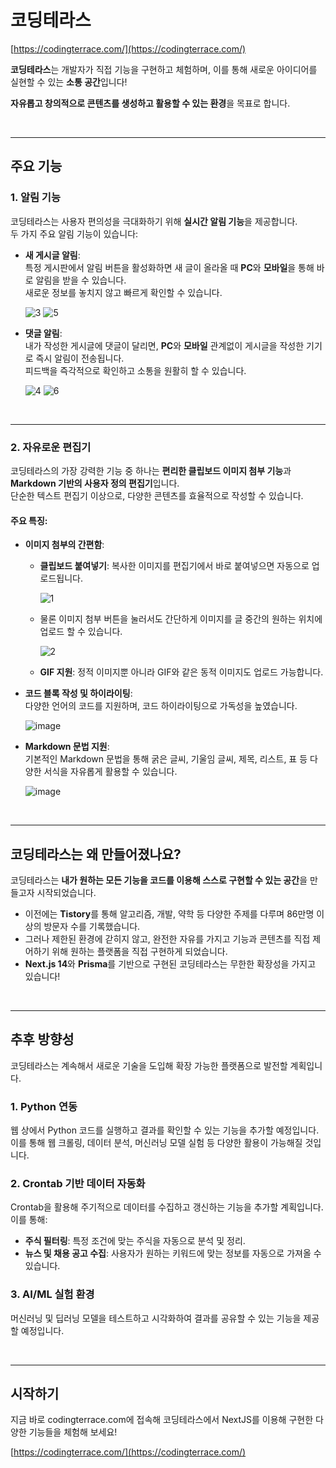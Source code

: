 # 코딩테라스

[https://codingterrace.com/](https://codingterrace.com/)

**코딩테라스**는 개발자가 직접 기능을 구현하고 체험하며, 이를 통해 새로운 아이디어를 실현할 수 있는 **소통 공간**입니다!

**자유롭고 창의적으로 콘텐츠를 생성하고 활용할 수 있는 환경**을 목표로 합니다.

<br>

---

## 주요 기능

### **1. 알림 기능**
코딩테라스는 사용자 편의성을 극대화하기 위해 **실시간 알림 기능**을 제공합니다.  
두 가지 주요 알림 기능이 있습니다:

- **새 게시글 알림**:  
  특정 게시판에서 알림 버튼을 활성화하면 새 글이 올라올 때 **PC**와 **모바일**을 통해 바로 알림을 받을 수 있습니다.  
  새로운 정보를 놓치지 않고 빠르게 확인할 수 있습니다.
  
  ![3](https://github.com/user-attachments/assets/d3539bd0-50d7-4481-8bbc-4ce36c35b824)
  ![5](https://github.com/user-attachments/assets/16e8d699-dedc-4fd8-bc83-d8de7a486e41)

- **댓글 알림**:  
  내가 작성한 게시글에 댓글이 달리면, **PC**와 **모바일** 관계없이 게시글을 작성한 기기로 즉시 알림이 전송됩니다.  
  피드백을 즉각적으로 확인하고 소통을 원활히 할 수 있습니다.
  
  ![4](https://github.com/user-attachments/assets/c1474df3-9a98-4efb-99f3-0e0d1871b580)
  ![6](https://github.com/user-attachments/assets/b160dc96-297c-46ec-9d20-4d93971e868f)

<br>

---

### **2. 자유로운 편집기**
코딩테라스의 가장 강력한 기능 중 하나는 **편리한 클립보드 이미지 첨부 기능**과 **Markdown 기반의 사용자 정의 편집기**입니다.  
단순한 텍스트 편집기 이상으로, 다양한 콘텐츠를 효율적으로 작성할 수 있습니다.

#### 주요 특징:
- **이미지 첨부의 간편함**:  
  - **클립보드 붙여넣기**: 복사한 이미지를 편집기에서 바로 붙여넣으면 자동으로 업로드됩니다.
 
    ![1](https://github.com/user-attachments/assets/0cff9300-0f88-4978-985d-34f3d4c1deda)
  - 물론 이미지 첨부 버튼을 눌러서도 간단하게 이미지를 글 중간의 원하는 위치에 업로드 할 수 있습니다.
  
    ![2](https://github.com/user-attachments/assets/1f943d82-cd6c-4632-b499-29ce0f21523c)
  - **GIF 지원**: 정적 이미지뿐 아니라 GIF와 같은 동적 이미지도 업로드 가능합니다.

- **코드 블록 작성 및 하이라이팅**:  
  다양한 언어의 코드를 지원하며, 코드 하이라이팅으로 가독성을 높였습니다.
  
  ![image](https://github.com/user-attachments/assets/1d94b899-8101-4fbf-938d-0f846757f709)

- **Markdown 문법 지원**:  
  기본적인 Markdown 문법을 통해 굵은 글씨, 기울임 글씨, 제목, 리스트, 표 등 다양한 서식을 자유롭게 활용할 수 있습니다.
  
  ![image](https://github.com/user-attachments/assets/7ecf1721-0ecb-4f06-b929-865bb4bfa1a9)

<br>

---

## 코딩테라스는 왜 만들어졌나요?

코딩테라스는 **내가 원하는 모든 기능을 코드를 이용해 스스로 구현할 수 있는 공간**을 만들고자 시작되었습니다.

- 이전에는 **Tistory**를 통해 알고리즘, 개발, 약학 등 다양한 주제를 다루며 86만명 이상의 방문자 수를 기록했습니다.
- 그러나 제한된 환경에 갇히지 않고, 완전한 자유를 가지고 기능과 콘텐츠를 직접 제어하기 위해 원하는 플랫폼을 직접 구현하게 되었습니다.
- **Next.js 14**와 **Prisma**를 기반으로 구현된 코딩테라스는 무한한 확장성을 가지고 있습니다!

<br>

---

## 추후 방향성

코딩테라스는 계속해서 새로운 기술을 도입해 확장 가능한 플랫폼으로 발전할 계획입니다.

### **1. Python 연동**
웹 상에서 Python 코드를 실행하고 결과를 확인할 수 있는 기능을 추가할 예정입니다.  
이를 통해 웹 크롤링, 데이터 분석, 머신러닝 모델 실험 등 다양한 활용이 가능해질 것입니다.

### **2. Crontab 기반 데이터 자동화**
Crontab을 활용해 주기적으로 데이터를 수집하고 갱신하는 기능을 추가할 계획입니다.  
이를 통해:
- **주식 필터링**: 특정 조건에 맞는 주식을 자동으로 분석 및 정리.
- **뉴스 및 채용 공고 수집**: 사용자가 원하는 키워드에 맞는 정보를 자동으로 가져올 수 있습니다.

### **3. AI/ML 실험 환경**
머신러닝 및 딥러닝 모델을 테스트하고 시각화하여 결과를 공유할 수 있는 기능을 제공할 예정입니다.

<br>

---

## 시작하기

지금 바로 codingterrace.com에 접속해 코딩테라스에서 NextJS를 이용해 구현한 다양한 기능들을 체험해 보세요!

[https://codingterrace.com/](https://codingterrace.com/)

<br>

